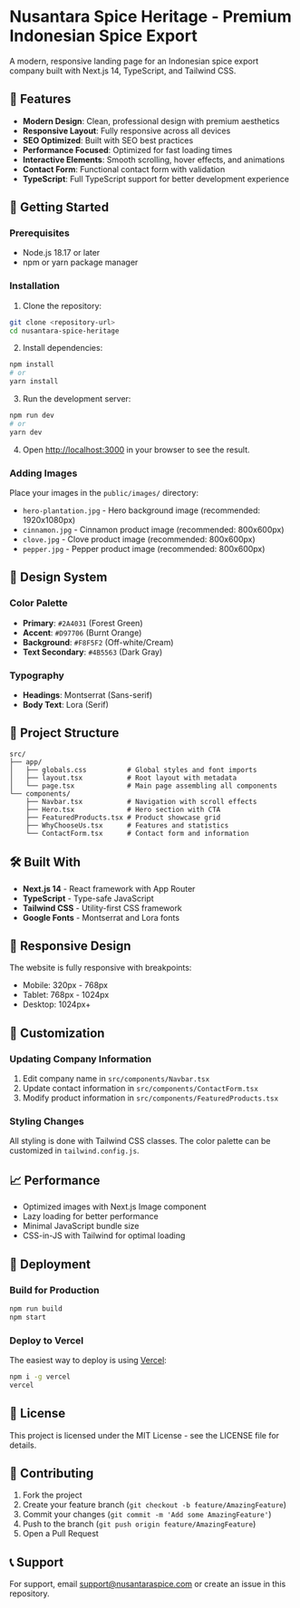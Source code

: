 # Nusantara Spice Heritage - Premium Indonesian Spice Export

A modern, responsive landing page for an Indonesian spice export company built with Next.js 14, TypeScript, and Tailwind CSS.

## 🌟 Features

- **Modern Design**: Clean, professional design with premium aesthetics
- **Responsive Layout**: Fully responsive across all devices
- **SEO Optimized**: Built with SEO best practices
- **Performance Focused**: Optimized for fast loading times
- **Interactive Elements**: Smooth scrolling, hover effects, and animations
- **Contact Form**: Functional contact form with validation
- **TypeScript**: Full TypeScript support for better development experience

## 🚀 Getting Started

### Prerequisites

- Node.js 18.17 or later
- npm or yarn package manager

### Installation

1. Clone the repository:
```bash
git clone <repository-url>
cd nusantara-spice-heritage
```

2. Install dependencies:
```bash
npm install
# or
yarn install
```

3. Run the development server:
```bash
npm run dev
# or
yarn dev
```

4. Open [http://localhost:3000](http://localhost:3000) in your browser to see the result.

### Adding Images

Place your images in the `public/images/` directory:

- `hero-plantation.jpg` - Hero background image (recommended: 1920x1080px)
- `cinnamon.jpg` - Cinnamon product image (recommended: 800x600px)
- `clove.jpg` - Clove product image (recommended: 800x600px)
- `pepper.jpg` - Pepper product image (recommended: 800x600px)

## 🎨 Design System

### Color Palette

- **Primary**: `#2A4031` (Forest Green)
- **Accent**: `#D97706` (Burnt Orange)
- **Background**: `#F8F5F2` (Off-white/Cream)
- **Text Secondary**: `#4B5563` (Dark Gray)

### Typography

- **Headings**: Montserrat (Sans-serif)
- **Body Text**: Lora (Serif)

## 📁 Project Structure

```
src/
├── app/
│   ├── globals.css          # Global styles and font imports
│   ├── layout.tsx           # Root layout with metadata
│   └── page.tsx             # Main page assembling all components
└── components/
    ├── Navbar.tsx           # Navigation with scroll effects
    ├── Hero.tsx             # Hero section with CTA
    ├── FeaturedProducts.tsx # Product showcase grid
    ├── WhyChooseUs.tsx      # Features and statistics
    └── ContactForm.tsx      # Contact form and information
```

## 🛠️ Built With

- **Next.js 14** - React framework with App Router
- **TypeScript** - Type-safe JavaScript
- **Tailwind CSS** - Utility-first CSS framework
- **Google Fonts** - Montserrat and Lora fonts

## 📱 Responsive Design

The website is fully responsive with breakpoints:
- Mobile: 320px - 768px
- Tablet: 768px - 1024px
- Desktop: 1024px+

## 🔧 Customization

### Updating Company Information

1. Edit company name in `src/components/Navbar.tsx`
2. Update contact information in `src/components/ContactForm.tsx`
3. Modify product information in `src/components/FeaturedProducts.tsx`

### Styling Changes

All styling is done with Tailwind CSS classes. The color palette can be customized in `tailwind.config.js`.

## 📈 Performance

- Optimized images with Next.js Image component
- Lazy loading for better performance
- Minimal JavaScript bundle size
- CSS-in-JS with Tailwind for optimal loading

## 🚀 Deployment

### Build for Production

```bash
npm run build
npm start
```

### Deploy to Vercel

The easiest way to deploy is using [Vercel](https://vercel.com):

```bash
npm i -g vercel
vercel
```

## 📄 License

This project is licensed under the MIT License - see the LICENSE file for details.

## 🤝 Contributing

1. Fork the project
2. Create your feature branch (`git checkout -b feature/AmazingFeature`)
3. Commit your changes (`git commit -m 'Add some AmazingFeature'`)
4. Push to the branch (`git push origin feature/AmazingFeature`)
5. Open a Pull Request

## 📞 Support

For support, email support@nusantaraspice.com or create an issue in this repository.
